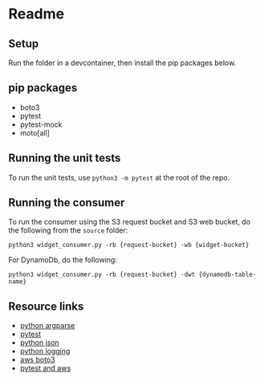 # Readme

## Setup

Run the folder in a devcontainer, then install the pip packages below.

## pip packages

* boto3
* pytest
* pytest-mock
* moto[all]

## Running the unit tests

To run the unit tests, use `python3 -m pytest` at the root of the repo.

## Running the consumer

To run the consumer using the S3 request bucket and S3 web bucket, do the following from the `source` folder:

`python3 widget_consumer.py -rb {request-bucket} -wb {widget-bucket}`

For DynamoDb, do the following:

`python3 widget_consumer.py -rb {request-bucket} -dwt {dynamodb-table-name}`

## Resource links

* [python argparse](https://docs.python.org/3/library/argparse.html)
* [pytest](https://docs.pytest.org/en/stable/index.html#)
* [python json](https://docs.python.org/3/library/json.html)
* [python logging](https://docs.python.org/3/library/logging.html)
* [aws boto3](https://boto3.amazonaws.com/v1/documentation/api/latest/index.html)
* [pytest and aws](https://pytest-with-eric.com/mocking/pytest-mocking/#Mock-A-Class)
